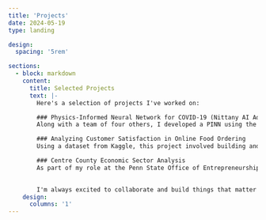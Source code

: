 ```yaml
---
title: 'Projects'
date: 2024-05-19
type: landing

design:
  spacing: '5rem'

sections:
  - block: markdown
    content:
      title: Selected Projects
      text: |-
        Here's a selection of projects I've worked on:

        ### Physics-Informed Neural Network for COVID-19 (Nittany AI Advance)
        Along with a team of four others, I developed a PINN using the Susceptible-Exposed-Infected-Vaccinated compartmental model for tracking COVID-19 spread.

        ### Analyzing Customer Satisfaction in Online Food Ordering 
        Using a dataset from Kaggle, this project involved building and comparing multiple regression models to identify the key drivers of customer satisfaction. Within this project, I implemented ridge, lasso, and logistic regression techniques.

        ### Centre County Economic Sector Analysis
        As part of my role at the Penn State Office of Entrepreneurship and Commercialization, I was tasked with analyzing the performance of economic sectors within Centre County. I presented my results to various economic leaders within the county and made the case that funding for startups in the manufacturing sector should be increased.
        

        I'm always excited to collaborate and build things that matter!
    design:
      columns: '1'
---
```



